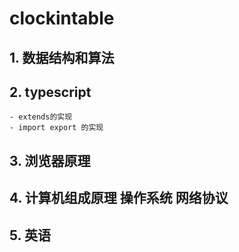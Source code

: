 # clockintable
## 1. 数据结构和算法
## 2. typescript
    - extends的实现
    - import export 的实现
## 3. 浏览器原理
## 4. 计算机组成原理 操作系统 网络协议
## 5. 英语
  

